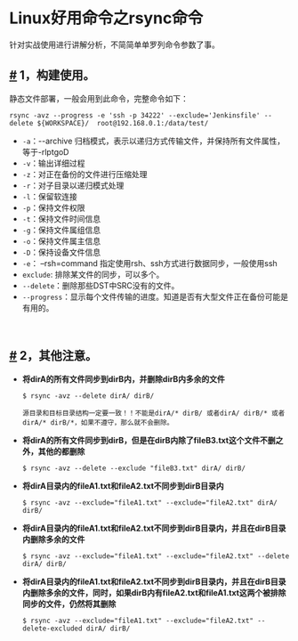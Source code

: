 # Linux好用命令之rsync命令

针对实战使用进行讲解分析，不简简单单罗列命令参数了事。

## [#](https://wiki.eryajf.net/pages/5279.html#_1-%E6%9E%84%E5%BB%BA%E4%BD%BF%E7%94%A8%E3%80%82) 1，构建使用。

静态文件部署，一般会用到此命令，完整命令如下：

```
rsync -avz --progress -e 'ssh -p 34222' --exclude='Jenkinsfile' --delete ${WORKSPACE}/  root@192.168.0.1:/data/test/
```

* ​`-a`​：--archive 归档模式，表示以递归方式传输文件，并保持所有文件属性，等于-rlptgoD
* ​`-v`​：输出详细过程
* ​`-z`​：对正在备份的文件进行压缩处理
* ​`-r`​：对子目录以递归模式处理
* ​`-l`​：保留软连接
* ​`-p`​：保持文件权限
* ​`-t`​：保持文件时间信息
* ​`-g`​：保持文件属组信息
* ​`-o`​：保持文件属主信息
* ​`-D`​：保持设备文件信息
* ​`-e`​： –rsh=command 指定使用rsh、ssh方式进行数据同步，一般使用ssh
* ​`exclude`​: 排除某文件的同步，可以多个。
* ​`--delete`​：删除那些DST中SRC没有的文件。
* ​`--progress`​：显示每个文件传输的进度。知道是否有大型文件正在备份可能是有用的。

​​

## [#](https://wiki.eryajf.net/pages/5279.html#_2-%E5%85%B6%E4%BB%96%E6%B3%A8%E6%84%8F%E3%80%82) 2，其他注意。

* **将dirA的所有文件同步到dirB内，并删除dirB内多余的文件**

  ```
  $ rsync -avz --delete dirA/ dirB/ 
  ```
  ​`源目录和目标目录结构一定要一致！！不能是dirA/* dirB/ 或者dirA/ dirB/* 或者 dirA/* dirB/*，如果不遵守，那么就不会删除。`​
* **将dirA的所有文件同步到dirB，但是在dirB内除了fileB3.txt这个文件不删之外，其他的都删除**

  ```
  $ rsync -avz --delete --exclude "fileB3.txt" dirA/ dirB/
  ```
* **将dirA目录内的fileA1.txt和fileA2.txt不同步到dirB目录内**

  ```
  $ rsync -avz --exclude="fileA1.txt" --exclude="fileA2.txt" dirA/ dirB/
  ```
* **将dirA目录内的fileA1.txt和fileA2.txt不同步到dirB目录内，并且在dirB目录内删除多余的文件**

  ```
  $ rsync -avz --exclude="fileA1.txt" --exclude="fileA2.txt" --delete dirA/ dirB/
  ```
* **将dirA目录内的fileA1.txt和fileA2.txt不同步到dirB目录内，并且在dirB目录内删除多余的文件，同时，如果dirB内有fileA2.txt和fileA1.txt这两个被排除同步的文件，仍然将其删除**

  ```
  $ rsync -avz --exclude="fileA1.txt" --exclude="fileA2.txt" --delete-excluded dirA/ dirB/
  ```
